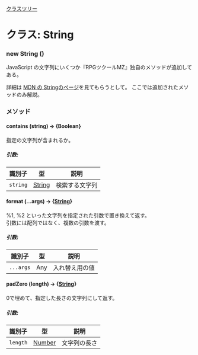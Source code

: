 [クラスツリー](index.md)

# クラス: String

### new String ()
JavaScript の文字列にいくつか『RPGツクールMZ』独自のメソッドが追加してある。

詳細は [MDN の Stringのページ](https://developer.mozilla.org/ja/docs/Web/JavaScript/Reference/Global_Objects/String)を見てもらうとして。
ここでは追加されたメソッドのみ解説。


### メソッド

#### contains (string) → {Boolean}
指定の文字列が含まれるか。

##### 引数:

| 識別子 | 型 | 説明 |
| --- | --- | --- |
| `string` | [String](String.md) | 検索する文字列 |


#### format (...args) → {[String](String.md)}

%1, %2 といった文字列を指定された引数で置き換えて返す。<br />
引数には配列ではなく、複数の引数を渡す。

##### 引数:

| 識別子 | 型 | 説明 |
| --- | --- | --- |
| `...args` | Any | 入れ替え用の値 |


#### padZero (length) → {[String](String.md)}
0で埋めて、指定した長さの文字列にして返す。

##### 引数:

| 識別子 | 型 | 説明 |
| --- | --- | --- |
| `length` | [Number](Number.md) | 文字列の長さ |


